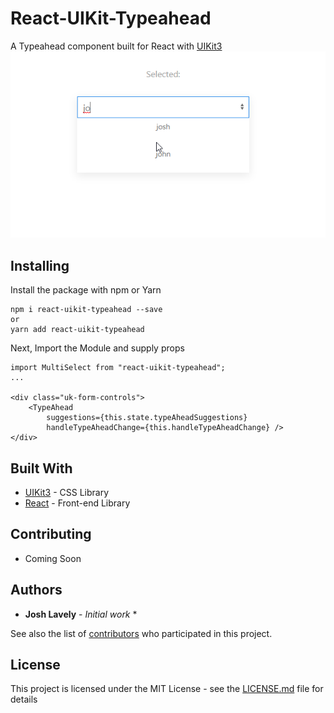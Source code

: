 # React-UIKit-Typeahead

A Typeahead component built for React with [UIKit3](https://https://getuikit.com/)
![](typeAhead.gif)

## Installing

Install the package with npm or Yarn

```React
npm i react-uikit-typeahead --save
or
yarn add react-uikit-typeahead

```

Next, Import the Module and supply props

```React
import MultiSelect from "react-uikit-typeahead";
...

<div class="uk-form-controls">
    <TypeAhead
        suggestions={this.state.typeAheadSuggestions}
        handleTypeAheadChange={this.handleTypeAheadChange} />
</div>
```

## Built With

* [UIKit3](http://www.dropwizard.io/1.0.2/docs/) - CSS Library
* [React](https://maven.apache.org/) - Front-end Library

## Contributing

* Coming Soon

## Authors

* **Josh Lavely** - *Initial work*  *

See also the list of [contributors](https://github.com/Azayzel/react-uikit-multiselect) who participated in this project.

## License

This project is licensed under the MIT License - see the [LICENSE.md](LICENSE.md) file for details
